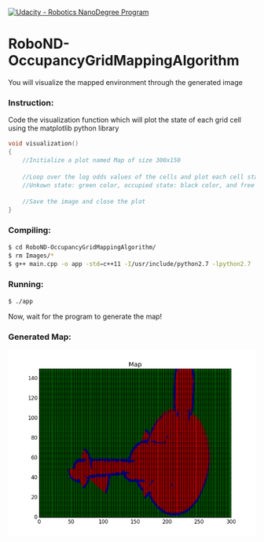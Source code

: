 [![Udacity - Robotics NanoDegree Program](https://s3-us-west-1.amazonaws.com/udacity-robotics/Extra+Images/RoboND_flag.png)](https://www.udacity.com/robotics)

# RoboND-OccupancyGridMappingAlgorithm
You will visualize the mapped environment through the generated image

### Instruction:
Code the visualization function which will plot the state of each grid cell using the matplotlib python library
``` C++
void visualization()
{
    //Initialize a plot named Map of size 300x150
    
    //Loop over the log odds values of the cells and plot each cell state. 
    //Unkown state: green color, occupied state: black color, and free state: red color 
    
    //Save the image and close the plot 
}
```

### Compiling:
```sh
$ cd RoboND-OccupancyGridMappingAlgorithm/
$ rm Images/*
$ g++ main.cpp -o app -std=c++11 -I/usr/include/python2.7 -lpython2.7
```

### Running:
```sh
$ ./app
```

Now, wait for the program to generate the map!

### Generated Map:

![alt text](Images/Map.png)

